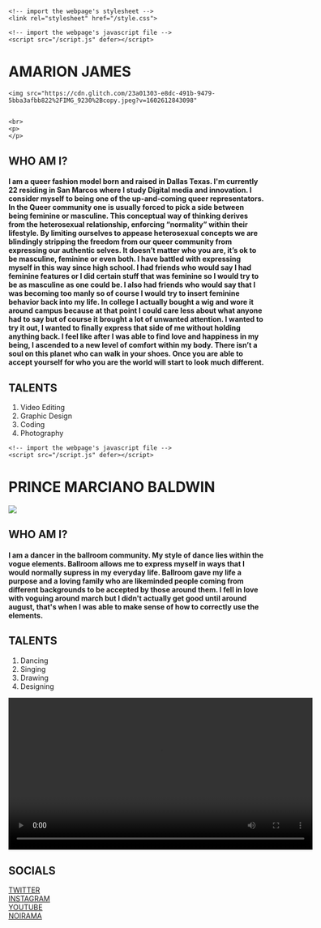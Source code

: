# <!DOCTYPE html>
<html lang="en">
  <head>
    <title>Hello!</title>
    <meta charset="utf-8">
    <meta http-equiv="X-UA-Compatible" content="IE=edge">
    <meta name="viewport" content="width=device-width, initial-scale=1">
    
    <!-- import the webpage's stylesheet -->
    <link rel="stylesheet" href="/style.css">
    
    <!-- import the webpage's javascript file -->
    <script src="/script.js" defer></script>
  </head>  
  
  <body>
    <h1>AMARION JAMES</h1>
    
    <img src="https://cdn.glitch.com/23a01303-e8dc-491b-9479-5bba3afbb822%2FIMG_9230%2Bcopy.jpeg?v=1602612843098" 
         
         
    <br>
    <p>
    </p>
   <p>
  <h2>
    WHO AM I?
  </h2>
  </p>
  
<p>
  <h4>
        I am a queer fashion model born and raised in Dallas Texas. I'm currently 22 residing in San Marcos where I study 
Digital media and innovation. I consider myself to being one of the up-and-coming queer representators.
In the Queer community one is usually forced to pick a side between being feminine or masculine. This conceptual way of thinking derives from the heterosexual relationship, enforcing “normality” within their lifestyle. By limiting ourselves to appease heterosexual concepts we are blindingly stripping the freedom from our queer community from expressing our authentic selves.  It doesn’t matter who you are, it’s ok to be masculine, feminine or even both. I have battled with expressing myself in this way since high school. I had friends who would say I had feminine features or I did certain stuff that was feminine so I would try to be as masculine as one could be. I also had friends who would say that I was becoming too manly so of course I would try to insert feminine behavior back into my life. In college I actually bought a wig and wore it around campus because at that point I could care less about what anyone had to say but of course it brought a lot of unwanted attention. I wanted to try it out, I wanted to finally express that side of me without holding anything back. I feel like after I was able to find love and happiness in my being, I ascended to a new level of comfort within my body. There isn’t a soul on this planet who can walk in your shoes. Once you are able to accept yourself for who you are the world will start to look much different. 
</h4>
<h2>
  TALENTS
</h2>
<ol>
  <li>Video Editing</li>
  <li>Graphic Design</li>
  <li>Coding</li>
  <li>Photography</li>
</ol>
</p> 
    <!-- include the Glitch button to show what the webpage is about and
          to make it easier for folks to view source and remix -->
    <div class="glitchButton" style="position:fixed;top:20px;right:20px;"></div>
    <script src="https://button.glitch.me/button.js"></script>
  </body>



<head>
  <title> PRINCE MARCIANO BALDWIN </title>
  <meta charset="utf-8">
    <meta http-equiv="X-UA-Compatible" content="IE=edge">
    <meta name="viewport" content="width=device-width, initial-scale=1">
  <!-- import the webpage's stylesheet -->
    <link rel="stylesheet" href="/style.css">
    
    <!-- import the webpage's javascript file -->
    <script src="/script.js" defer></script>
</head>

<body>
  <h1>PRINCE MARCIANO BALDWIN</h1>
    
  <img src="https://cdn.glitch.com/23a01303-e8dc-491b-9479-5bba3afbb822%2FIMG_1740.jpg?v=1602614255404">
   <p>
     <h2>
       WHO AM I?
  </h2>
  </p>
  
<p>
  <h4>
    I am a dancer in the ballroom community. My style of dance lies within the vogue elements. Ballroom allows me to express myself in ways that I would normally
    supress in my everyday life. Ballroom gave my life a purpose and a loving family who are likeminded people coming from different backgrounds to be accepted 
    by those around them. I fell in love with voguing around march but I didn't actually get good until around august, that's when I was able to make sense of how
    to correctly use the elements.
  
</h4>
  <h2>
      TALENTS
</h2>
<ol>
  <li> Dancing</li>
  <li> Singing</li>
  <li> Drawing</li>
  <li>Designing</li>
</ol>  
</p>
  
<video width="600" controls> 
<source src="https://cdn.glitch.com/23a01303-e8dc-491b-9479-5bba3afbb822%2Fvoguing.mov?v=1602618211574" >

</video>

 <h2>
   SOCIALS
</h2>
  
<a href="https:Twitter.com/TheAmarionjames">TWITTER</a> <br>
<a href="https:Instagram.com/Amarionjames">INSTAGRAM</a> <br>
<a href="https:youtube.com/Amarionjames">YOUTUBE</a>  <br>
  <a href="https:Noirama.com">NOIRAMA</a>
</body>
